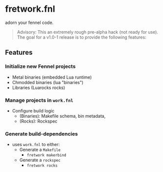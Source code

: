 # fretwork.fnl 
adorn your fennel code. 

> Advisory: This an extremely rough pre-alpha hack (not ready for use). The goal for a v1.0-1 release is to provide the following features:

## Features

### Initialize new Fennel projects
  * Metal binaries (embedded Lua runtime)
  * Chmodded binaries (lua "binaries")
  * Libraries (Luarocks rocks)
### Manage projects in `work.fnl`
  * Configure build logic
    * (Binaries): Makefile schema, bin metadata,
    * (Rocks): Rockspec
### Generate build-dependencies
  * uses `work.fnl` to either:
    * Generate a `Makefile`
      * `fretwork makerbind`
    * Generate a `rockspec`
      * `fretwork rocks`

